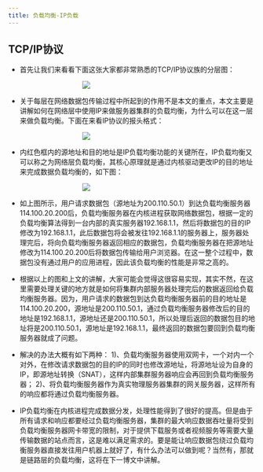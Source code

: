 ```yaml
---
title: 负载均衡-IP负载
---
```


## TCP/IP协议

- 首先让我们来看看下面这张大家都非常熟悉的TCP/IP协议族的分层图：

<div style="padding-left:30%"><img src="../../../images/balance/ip.jpg" style="max-width:500px;"></div>

- 关于每层在网络数据包传输过程中所起到的作用不是本文的重点，本文主要是讲解如何在网络层中使用IP来做服务器集群的负载均衡，为什么可以在这一层来做负载均衡。下面在来看IP协议的报头格式：

<div style="padding-left:30%"><img src="../../../images/balance/ip-2.png" style="max-width:500px;"></div>

- 内红色框内的源地址和目的地址是IP负载均衡功能的关键所在，IP负载均衡又可以称之为网络层负载均衡，其核心原理就是通过内核驱动更改IP的目的地址来完成数据负载均衡的，如下图：

<div style="padding-left:30%"><img src="../../../images/balance/ip-3.png" style="max-width:500px;"></div>

- 如上图所示，用户请求数据包（源地址为200.110.50.1）到达负载均衡服务器114.100.20.200后，负载均衡服务器在内核进程获取网络数据包，根据一定的负载均衡算法得到一台内部的真实服务器192.168.1.1，然后将数据包的目的IP修改为192.168.1.1，此后数据包将会被发往192.168.1.1的服务器上，服务器处理完后，将向负载均衡服务器返回相应的数据包，负载均衡服务器在把源地址修改为114.100.20.200后将数据包传输给用户浏览器。在这一整个过程中，数据包没有通过用户的应用进程，因此该负载均衡的性能是非常之高的。

- 根据以上的图和上文的讲解，大家可能会觉得这很容易实现，其实不然，在这里需要处理关键的地方就是如何将集群内部服务器处理完后的数据返回给负载均衡服务器。因为，用户请求的数据包到达负载均衡服务器前的目的地址是114.100.20.200，源地址是200.110.50.1，通过负载均衡服务器修改后的目的地址是192.168.1.1，源地址还是200.110.50.1，所以处理后返回的数据包目的地址将是200.110.50.1，源地址是192.168.1.1，最终返回的数据包要回到负载均衡服务器就成了问题。

- 解决的办法大概有如下两种：
1)、负载均衡服务器使用双网卡，一个对内一个对外，在修改请求数据包的目的IP的同时也修改源地址，将源地址设为自身的IP，即源地址转换（SNAT），这样内部集群服务器响应会再回到负载均衡服务器；
2)、将负载均衡服务器作为真实物理服务器集群的网关服务器，这样所有的响应都将通过负载均衡服务器。

- IP负载均衡在内核进程完成数据分发，处理性能得到了很好的提高。但是由于所有请求和响应都要经过负载均衡服务器，集群的最大响应数据吞吐量将受到负载均衡服务器网卡带宽的限制，对于提供下载服务或者视频服务等需要大量传输数据的站点而言，这是难以满足需求的。要是能让响应数据包绕过负载均衡服务器直接发往用户机器上就好了，有什么办法可以做到呢？当然有，那就是链路层的负载均衡，这将在下一博文中讲解。

